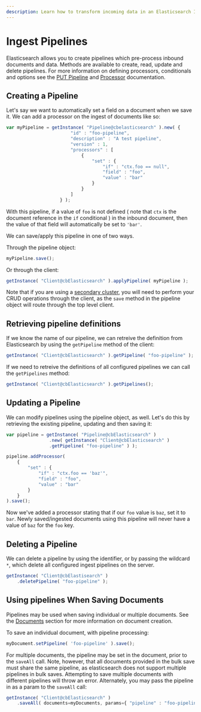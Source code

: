 ```yaml
---
description: Learn how to transform incoming data in an Elasticsearch Ingest Pipeline.
---
```


# Ingest Pipelines

Elasticsearch allows you to create pipelines which pre-process inbound documents and data.  Methods are available to create, read, update and delete pipelines.  For more information on defining processors, conditionals and options see the [PUT Pipeline](https://www.elastic.co/guide/en/elasticsearch/reference/master/put-pipeline-api.html) and [Processor](https://www.elastic.co/guide/en/elasticsearch/reference/master/ingest-processors.html) documentation.


## Creating a Pipeline

Let's say we want to automatically set a field on a document when we save it. We can add a processor on the ingest of documents like so:

```js
var myPipeline = getInstance( "Pipeline@cbelasticsearch" ).new( {
                        "id" : "foo-pipeline",
                        "description" : "A test pipeline",
                        "version" : 1,
                        "processors" : [
                            {
                                "set" : {
                                    "if" : "ctx.foo == null",
                                    "field" : "foo",
                                    "value" : "bar"
                                }
                            }
                        ]
                    } );
```

With this pipeline, if a value of `foo` is not defined ( note that `ctx` is the document reference in the `if` conditional ) in the inbound document, then the value of that field will automatically be set to `'bar'`.

We can save/apply this pipeline in one of two ways.

Through the pipeline object:

```js
myPipeline.save();
```

Or through the client:

```js
getInstance( "Client@cbElasticsearch" ).applyPipeline( myPipeline );
```

Note that if you are using a [secondary cluster](Configuration.md), you will need to perform your CRUD operations through the client, as the `save` method in the pipeline object will route through the top level client. 

## Retrieving pipeline definitions

If we know the name of our pipeline, we can retreive the definition from Elasticsearch by using the `getPipeline` method of the client: 

```js
getInstance( "Client@cbElasticsearch" ).getPipeline( "foo-pipeline" );
```

If we need to retreive the definitions of all configured pipelines we can call the `getPipelines` method:

```js
getInstance( "Client@cbElasticsearch" ).getPipelines();
```


## Updating a Pipeline

We can modify pipelines using the pipeline object, as well. Let's do this by retrieving the existing pipeline, updating and then saving it:

```js
var pipeline = getInstance( "Pipeline@cbElasticsearch" )
                .new( getInstance( "Client@cbElasticsearch" )
                .getPipeline( "foo-pipeline" ) );

pipeline.addProcessor(
    {
        "set" : {
            "if" : "ctx.foo == 'baz'",
            "field" : "foo",
            "value" : "bar"
        }
    }
).save();
```

Now we've added a processor stating that if our `foo` value is `baz`, set it to `bar`.  Newly saved/ingested documents using this pipeline will never have a value of `baz` for the `foo` key.

## Deleting a Pipeline

We can delete a pipeline by using the identifier, or by passing the wildcard `*`, which delete all configured ingest pipelines on the server. 

```js
getInstance( "Client@cbElastisearch" )
	.deletePipeline( "foo-pipeline" );
```

## Using pipelines When Saving Documents

Pipelines may be used when saving individual or multiple documents. See the [Documents](Documents.md) section for more information on document creation.

To save an individual document, with pipeline processing:

```js
myDocument.setPipeline( 'foo-pipeline' ).save();
```

For multiple documents, the pipeline may be set in the document, prior to the `saveAll` call.  Note, however, that all documents provided in the bulk save must share the same pipeline, as elasticsearch does not support multiple pipelines in bulk saves.  Attempting to save multiple documents with different pipelines will throw an error. Alternately, you may pass the pipeline in as a param to the `saveAll` call:

```js
getInstance( "Client@cbElasticsearch" )
	.saveAll( documents=myDocuments, params={ "pipeline" : "foo-pipeline" } );
```
